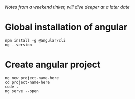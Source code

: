 _Notes from a weekend tinker, will dive deeper at a later date_
# Global installation of angular
 ```shell
npm install -g @angular/cli
ng --version
```

# Create angular project

```shell
ng new project-name-here
cd project-name-here
code .
ng serve --open
```
